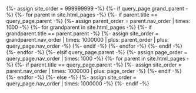 {%- assign site_order = 999999999 -%}
{%- if query_page.grand_parent -%}
    {%- for parent in site.html_pages -%}
        {%- if parent.title == query_page.parent -%}
            {%- assign parent_order = parent.nav_order | times: 1000 -%}
            {%- for grandparent in site.html_pages -%}
                {%- if grandparent.title == parent.parent -%}
                    {%- assign site_order = grandparent.nav_order | times: 1000000 | plus: parent_order | plus: query_page.nav_order -%}
                {%- endif -%}
            {%- endfor -%}
        {%- endif -%}
    {%- endfor -%}
{%- elsif query_page.parent -%}
    {%- assign page_order = query_page.nav_order | times: 1000 -%}
    {%- for parent in site.html_pages -%}
        {%- if parent.title == query_page.parent -%}
            {%- assign site_order = parent.nav_order | times: 1000000 | plus: page_order -%}
        {%- endif -%}
    {%- endfor -%}
{%- else -%}
    {%- assign site_order = query_page.nav_order | times: 1000000 -%}
{%- endif -%}